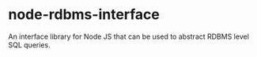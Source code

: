 # node-rdbms-interface
An interface library for Node JS that can be used to abstract RDBMS level SQL queries.
